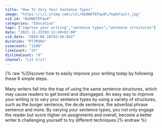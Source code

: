 ```yaml
---
title: "How To Vary Your Sentence Types"
image: "https:\/\/i.ytimg.com\/vi\/N10W6TEFqu0\/hqdefault.jpg"
vid_id: "N10W6TEFqu0"
categories: "Education"
tags: ["improve your writing","sentence types","sentence structures"]
date: "2021-11-23T03:12:49+03:00"
vid_date: "2020-06-28T02:56:04Z"
duration: "PT7M39S"
viewcount: "1100"
likeCount: "25"
dislikeCount: "0"
channel: "Lit Crit"
---
```

{% raw %}Discover how to easily improve your writing today by following these 6 simple steps.<br /><br />Many writers fall into the trap of using the same sentence structures, which may cause readers to get bored and disengaged. An easy way to improve your writing is to vary your sentence types by using a variety of structures, such as the burger sentence, the de:de sentence, the adverbial phrase sentence and more. By varying your sentence types, you not only engage the reader but score higher on assignments and overall, become a better writer b challenging yourself to try different techniques.{% endraw %}

